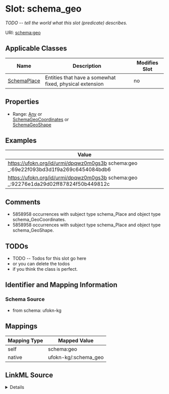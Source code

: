 

# Slot: schema_geo


_TODO -- tell the world what this slot (predicate) describes._





URI: [schema:geo](https://schema.org/geo)



<!-- no inheritance hierarchy -->





## Applicable Classes

| Name | Description | Modifies Slot |
| --- | --- | --- |
| [SchemaPlace](../classes/SchemaPlace.md) | Entities that have a somewhat fixed, physical extension |  no  |







## Properties

* Range: [Any](../classes/Any.md)&nbsp;or&nbsp;<br />[SchemaGeoCoordinates](../classes/SchemaGeoCoordinates.md)&nbsp;or&nbsp;<br />[SchemaGeoShape](../classes/SchemaGeoShape.md)






## Examples

| Value |
| --- |
| https://ufokn.org/id/urmi/dpqwz0m0gs3b schema:geo _:69e22f093bd3d1f9a269c6454084bdb6 |
| https://ufokn.org/id/urmi/dpqwz0m0gs3b schema:geo _:92276e1da29d02ff87824f50b449812c |

## Comments

* 5858958 occurrences with subject type schema_Place and object type schema_GeoCoordinates.
* 5858958 occurrences with subject type schema_Place and object type schema_GeoShape.

## TODOs

* TODO -- Todos for this slot go here
* or you can delete the todos
* if you think the class is perfect.

## Identifier and Mapping Information







### Schema Source


* from schema: ufokn-kg




## Mappings

| Mapping Type | Mapped Value |
| ---  | ---  |
| self | schema:geo |
| native | ufokn-kg/:schema_geo |




## LinkML Source

<details>
```yaml
name: schema_geo
description: TODO -- tell the world what this slot (predicate) describes.
todos:
- TODO -- Todos for this slot go here
- or you can delete the todos
- if you think the class is perfect.
comments:
- 5858958 occurrences with subject type schema_Place and object type schema_GeoCoordinates.
- 5858958 occurrences with subject type schema_Place and object type schema_GeoShape.
examples:
- value: https://ufokn.org/id/urmi/dpqwz0m0gs3b schema:geo _:69e22f093bd3d1f9a269c6454084bdb6
- value: https://ufokn.org/id/urmi/dpqwz0m0gs3b schema:geo _:92276e1da29d02ff87824f50b449812c
from_schema: ufokn-kg
rank: 1000
slot_uri: schema:geo
alias: schema_geo
domain_of:
- schema_Place
range: Any
any_of:
- range: schema_GeoCoordinates
- range: schema_GeoShape

```
</details>